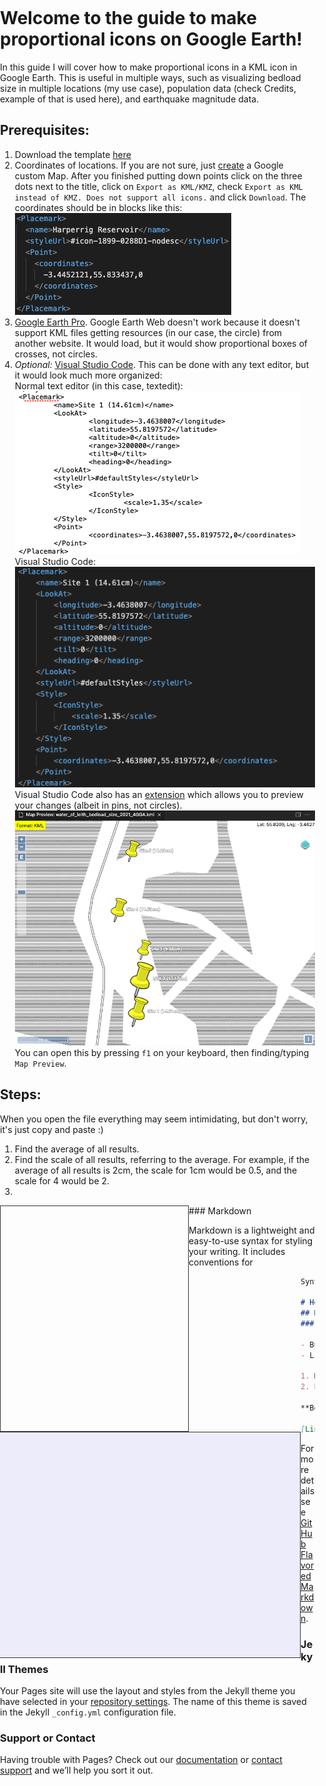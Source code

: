 # Welcome to the guide to make proportional icons on Google Earth!
In this guide I will cover how to make proportional icons in a KML icon in Google Earth. This is useful in multiple ways, such as visualizing bedload size in multiple locations (my use case), population data (check Credits, example of that is used here), and earthquake magnitude data.

## Prerequisites: 
1. Download the template [here](https://github.com/jamieernest/Proportional_Earth_Icons/releases/download/1.0/water_of_leith_bedload_size_2021_4GGA.kml)
2. Coordinates of locations. If you are not sure, just [create](https://www.google.com/maps/d/mp?hl=en&authuser=0&state=create) a Google custom Map. After you finished putting down points click on the three dots next to the title, click on `Export as KML/KMZ`, check `Export as KML instead of KMZ. Does not support all icons.` and click `Download`. The coordinates should be in blocks like this:<br><img src="https://github.com/jamieernest/Proportional_Earth_Icons/blob/gh-pages/coordinate%20block.png?raw=true">
3. [Google Earth Pro](https://www.google.com/earth/versions/#download-pro). Google Earth Web doesn't work because it doesn't support KML files getting resources (in our case, the circle) from another website. It would load, but it would show proportional boxes of crosses, not circles.
4. _Optional:_ [Visual Studio Code](https://code.visualstudio.com/). This can be done with any text editor, but it would look much more organized:<br>Normal text editor (in this case, textedit):<br><img src="https://github.com/jamieernest/Proportional_Earth_Icons/blob/gh-pages/textedit.png?raw=true"><br>Visual Studio Code:<br><img src="https://github.com/jamieernest/Proportional_Earth_Icons/blob/gh-pages/vsc.png?raw=true"><br>Visual Studio Code also has an [extension](https://marketplace.visualstudio.com/items?itemName=jumpinjackie.vscode-map-preview) which allows you to preview your changes (albeit in pins, not circles).<br><img src="https://github.com/jamieernest/Proportional_Earth_Icons/blob/gh-pages/extension.png?raw=true"><br>You can open this by pressing `f1` on your keyboard, then finding/typing `Map Preview`.

## Steps:
When you open the file everything may seem intimidating, but don't worry, it's just copy and paste :)<br>
1. Find the average of all results.
2. Find the scale of all results, referring to the average. For example, if the average of all results is 2cm, the scale for 1cm would be 0.5, and the scale for 4 would be 2.
3. 
<meta name="viewport" content="initial-scale=1.0, user-scalable=yes">
<meta charset="utf-8">
<title>KML Click Capture Sample</title>
<style>
    html, body {
    height: 370px;
    padding: 0;
    margin: 0;
    }
    #map {
    height: 360px;
    width: 300px;
    overflow: hidden;
    float: left;
    border: thin solid #333;
    }
    #capture {
    height: 360px;
    width: 480px;
    overflow: hidden;
    float: left;
    background-color: #ECECFB;
    border: thin solid #333;
    border-left: none;
    }
</style>
<div id="map"></div>
<div id="capture"></div>
<script>
    var map;
    var src = 'https://github.com/jamieernest/Proportional_Earth_Icons/blob/master/water_of_leith_bedload_size_2021_4GGA.kml';
    function initMap() {
    map = new google.maps.Map(document.getElementById('map'), {
        center: new google.maps.LatLng(-3.254202, 55.9198388),
        zoom: 2,
        mapTypeId: 'terrain'
    });
    var kmlLayer = new google.maps.KmlLayer(src, {
        suppressInfoWindows: true,
        preserveViewport: false,
        map: map
    });
    kmlLayer.addListener('click', function(event) {
        var content = event.featureData.infoWindowHtml;
        var testimonial = document.getElementById('capture');
        testimonial.innerHTML = content;
    });
    }
</script>
<script async
src="https://maps.googleapis.com/maps/api/js?key=YOUR_API_KEY&callback=initMap">
</script>
### Markdown

Markdown is a lightweight and easy-to-use syntax for styling your writing. It includes conventions for

```markdown
Syntax highlighted code block

# Header 1
## Header 2
### Header 3

- Bulleted
- List

1. Numbered
2. List

**Bold** and _Italic_ and `Code` text

[Link](url) and ![Image](src)
```

For more details see [GitHub Flavored Markdown](https://guides.github.com/features/mastering-markdown/).

### Jekyll Themes

Your Pages site will use the layout and styles from the Jekyll theme you have selected in your [repository settings](https://github.com/jamieernest/Proportional_Earth_Icons/settings/pages). The name of this theme is saved in the Jekyll `_config.yml` configuration file.

### Support or Contact

Having trouble with Pages? Check out our [documentation](https://docs.github.com/categories/github-pages-basics/) or [contact support](https://support.github.com/contact) and we’ll help you sort it out.
